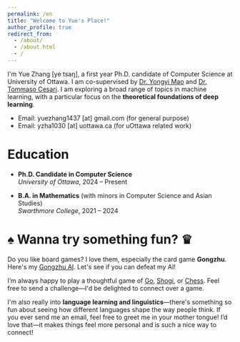 ```yaml
---
permalink: /en
title: "Welcome to Yue's Place!"
author_profile: true
redirect_from: 
  - /about/
  - /about.html
  - /
---
```


I'm Yue Zhang [ye tsaŋ], a first year Ph.D. candidate of Computer Science at University of Ottawa. I am co-supervised by [Dr. Yongyi Mao](https://medium.com/@yongyimao) and [Dr. Tommaso Cesari](https://uniweb.uottawa.ca/view/profile/members/5604). I am exploring a broad range of topics in machine learning, with a particular focus on the **theoretical foundations of deep learning**.

- Email: yuezhang1437 [at] gmail.com (for general purpose)
- Email: yzha1030 [at] uottawa.ca (for uOttawa related work)

Education
======
- **Ph.D. Candidate in Computer Science**  
  *University of Ottawa*, 2024 – Present

- **B.A. in Mathematics** (with minors in Computer Science and Asian Studies)  
  *Swarthmore College*, 2021 – 2024

♠︎ Wanna try something fun? ♛
======
Do you like board games? I love them, especially the card game **Gongzhu**. Here's my <a href="https://sdawzy.github.io/gongzhu/" target="_blank">Gongzhu AI</a>. Let's see if you can defeat my AI!

I’m always happy to play a thoughtful game of <a href="https://online-go.com/user/view/1538041" target="_blank" rel="noopener noreferrer">Go</a>, <a href="https://lishogi.org/@/sdawzy" target="_blank" rel="noopener noreferrer">Shogi</a>, or <a href="https://lichess.org/@/sdawzy" target="_blank" rel="noopener noreferrer">Chess</a>. Feel free to send a challenge—I'd be delighted to connect over a game.

I'm also really into **language learning and linguistics**—there's something so fun about seeing how different languages shape the way people think. If you ever send me an email, feel free to greet me in your mother tongue! I’d love that—it makes things feel more personal and is such a nice way to connect!